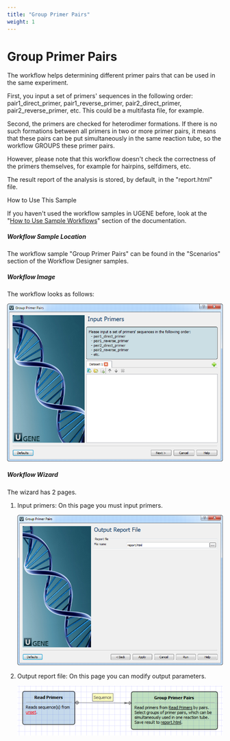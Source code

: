 ```yaml
---
title: "Group Primer Pairs"
weight: 1
---
```



# Group Primer Pairs

The workflow helps determining different primer pairs that can be used in the same experiment.

First, you input a set of primers' sequences in the following order: pair1\_direct\_primer, pair1\_reverse\_primer, pair2\_direct\_primer, pair2\_reverse\_primer, etc. This could be a multifasta file, for example.

Second, the primers are checked for heterodimer formations. If there is no such formations between all primers in two or more primer pairs, it means that these pairs can be put simultaneously in the same reaction tube, so the workflow GROUPS these primer pairs.

However, please note that this workflow doesn't check the correctness of the primers themselves, for example for hairpins, selfdimers, etc.

The result report of the analysis is stored, by default, in the "report.html" file.

How to Use This Sample

If you haven't used the workflow samples in UGENE before, look at the "[How to Use Sample Workflows](how-to-use-sample-workflows.md)" section of the documentation.

##### Workflow Sample Location

The workflow sample "Group Primer Pairs" can be found in the "Scenarios" section of the Workflow Designer samples.

##### Workflow Image

The workflow looks as follows:


![](/images/65930550/65930551.png)

##### Workflow Wizard

The wizard has 2 pages.

1.  Input primers: On this page you must input primers.


    ![](/images/65930550/65930552.png)

2.  Output report file: On this page you can modify output parameters.


    ![](/images/65930550/65930553.png)
